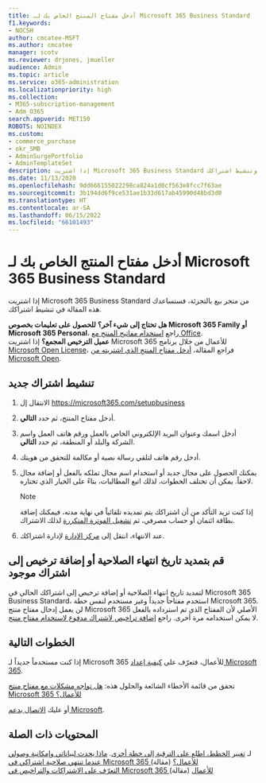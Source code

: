 ```yaml
---
title: أدخل مفتاح المنتج الخاص بك لـ Microsoft 365 Business Standard
f1.keywords:
- NOCSH
author: cmcatee-MSFT
ms.author: cmcatee
manager: scotv
ms.reviewer: drjones, jmueller
audience: Admin
ms.topic: article
ms.service: o365-administration
ms.localizationpriority: high
ms.collection:
- M365-subscription-management
- Adm_O365
search.appverid: MET150
ROBOTS: NOINDEX
ms.custom:
- commerce_purchase
- okr_SMB
- AdminSurgePortfolio
- AdminTemplateSet
description: إذا اشتريت Microsoft 365 Business Standard من متجر بيع بالتجزئة، فتعرّف على كيفية استرداد مفتاح المنتج وتنشيط اشتراكك.
ms.date: 11/13/2020
ms.openlocfilehash: 9dd666155022298ca824a1d0cf563e8fcc7f63ae
ms.sourcegitcommit: 3b194dd6f9ce531ae1b33d617ab45990d48bd3d0
ms.translationtype: HT
ms.contentlocale: ar-SA
ms.lasthandoff: 06/15/2022
ms.locfileid: "66101493"
---
```

# <a name="enter-your-product-key-for-microsoft-365-business-standard"></a>أدخل مفتاح المنتج الخاص بك لـ Microsoft 365 Business Standard

إذا اشتريت Microsoft 365 Business Standard من متجر بيع بالتجزئة، فستساعدك هذه المقالة في تنشيط اشتراكك.
  
 **هل تحتاج إلى شيء آخر؟**
 **للحصول على تعليمات بخصوص Microsoft 365 Family أو Microsoft 365 Personal**، راجع [استخدام مفاتيح المنتج مع Office](https://support.microsoft.com/office/12a5763a-d45c-4685-8c95-a44500213759).  
 **عميل الترخيص المجمع؟** إذا اشتريت Microsoft 365 للأعمال من خلال برنامج [Microsoft Open License](https://go.microsoft.com/fwlink/p/?LinkID=613298)، فراجع المقالة، [أدخل مفتاح المنتج الذي اشتريته من Microsoft Open](purchases-from-microsoft-open.md).
  
## <a name="activate-a-new-subscription"></a>تنشيط اشتراك جديد

1. الانتقال إل <a href="https://go.microsoft.com/fwlink/p/?LinkId=839911" target="_blank">https://microsoft365.com/setupbusiness</a>

2. أدخل مفتاح المنتج، ثم حدد **التالي**.

3. أدخل اسمك وعنوان البريد الإلكتروني الخاص بالعمل ورقم هاتف العمل واسم الشركة والبلد أو المنطقة، ثم حدد **التالي**.

4. أدخل رقم هاتف لتلقي رسالة نصية أو مكالمة للتحقق من هويتك.

5. يمكنك الحصول على مجال جديد أو استخدام اسم مجال تملكه بالفعل أو إضافة مجال لاحقاً. يمكن أن تختلف الخطوات، لذلك اتبع المطالبات، بناءً على الخيار الذي تختاره.

    > [!NOTE]
    > إذا كنت تريد التأكد من أن اشتراكك يتم تمديده تلقائياً في نهاية مدته، فيمكنك إضافة بطاقة ائتمان أو حساب مصرفي، ثم [تشغيل الفوترة المتكررة](subscriptions/renew-your-subscription.md#turn-recurring-billing-off-or-on) لذلك الاشتراك.

6. عند الانتهاء، انتقل إلى <a href="https://go.microsoft.com/fwlink/p/?linkid=2024339" target="_blank">مركز الإدارة</a> لإدارة اشتراكك.

## <a name="extend-the-expiration-date-or-add-a-license-to-an-existing-subscription"></a>قم بتمديد تاريخ انتهاء الصلاحية أو إضافة ترخيص إلى اشتراك موجود

لتمديد تاريخ انتهاء الصلاحية أو إضافة ترخيص إلى اشتراكك الحالي في Microsoft 365 Business Standard، استخدم مفتاحاً جديداً وغير مستخدم لنفس خطة Microsoft 365. لن يعمل إدخال مفتاح منتج Microsoft 365 الأصلي لأن المفتاح الذي تم استرداده بالفعل لا يمكن استخدامه مرة أخرى. راجع [إضافة تراخيص لاشتراك مدفوع لاستخدام مفتاح منتج](licenses/add-licenses-using-product-key.md).

## <a name="next-steps"></a>الخطوات التالية

إذا كنت مستخدماً جديداً لـ Microsoft 365 للأعمال، فتعرّف على [كيفية إعداد Microsoft 365](../admin/setup/setup.md).

تحقق من قائمة الأخطاء الشائعة والحلول هذه: [هل تواجه مشكلات مع مفتاح منتج Microsoft 365 للأعمال؟](product-key-errors-and-solutions.md)
  
أو عليك [الاتصال بدعم Microsoft](../admin/get-help-support.md).

## <a name="related-content"></a>المحتويات ذات الصلة

لـ [تغيير الخطط، اطلع على الترقية إلى خطة أخرى](./subscriptions/upgrade-to-different-plan.md).
[ماذا يحدث لبياناتي وإمكانية وصولي عندما تنتهي صلاحية اشتراكي في Microsoft 365 للأعمال؟](./subscriptions/what-if-my-subscription-expires.md) (مقالة)\
[التعرّف على الاشتراكات والتراخيص في Microsoft 365 للأعمال](./licenses/subscriptions-and-licenses.md) (مقالة)
